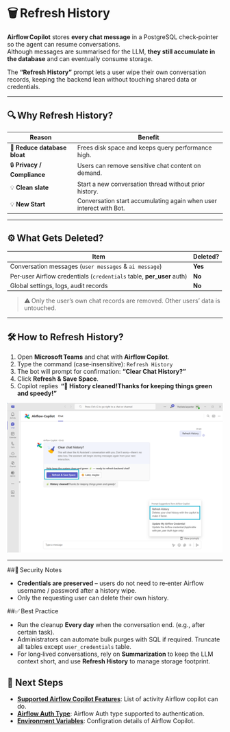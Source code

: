 # 🗑️ Refresh History

**Airflow Copilot** stores **every chat message** in a PostgreSQL check‑pointer so the agent can
resume conversations.  
Although messages are summarised for the LLM, **they still accumulate in the database** and
can eventually consume storage.

The **“Refresh History”** prompt lets a user wipe their own conversation records, keeping
the backend lean without touching shared data or credentials.

---

## 🔍 Why Refresh History?

| Reason | Benefit |
|--------|---------|
| 🧹 **Reduce database bloat** | Frees disk space and keeps query performance high. |
| 🔒 **Privacy / Compliance** | Users can remove sensitive chat content on demand. |
| 💡 **Clean slate** | Start a new conversation thread without prior history. |
| 💡 **New Start** | Conversation start accumulating again when user interect with Bot. |

---

## ⚙️ What Gets Deleted?

| Item | Deleted? |
|------|----------|
| Conversation messages (`user messages` & `ai message`) | **Yes** |
| Per‑user Airflow credentials (`credentials` table, **per_user** auth) | **No** |
| Global settings, logs, audit records | **No** |

> ⚠️ Only the user’s own chat records are removed. Other users’ data is untouched.

---

## 🛠️ How to Refresh History?

1. Open **Microsoft Teams** and chat with **Airflow Copilot**.  
2. Type the command (case‑insensitive): ```Refresh History```
3. The bot will prompt for confirmation:  **“Clear Chat History?”**
4. Click **Refresh & Save Space**.  
5. Copilot replies  **“🌿 History cleaned!Thanks for keeping things green and speedy!”**

![Refresh History](../assets/Refresh_History.png)

---

##🔐 Security Notes
* **Credentials are preserved** – users do not need to re‑enter Airflow username / password after a history wipe.
* Only the requesting user can delete their own history.

##✅ Best Practice
* Run the cleanup **Every day** when the conversation end. (e.g., after certain task).
* Administrators can automate bulk purges with SQL if required. Truncate all tables except `user_credentials` table.
* For long‑lived conversations, rely on **Summarization** to keep the LLM context short, and
use **Refresh History** to manage storage footprint.


## 🔗 Next Steps

- **[Supported Airflow Copilot Features](/architecture/supported_apis)**: List of activity Airflow copilot can do.
- **[Airflow Auth Type](/architecture/airflow_auth_type)**: Airflow Auth type supported to authentication.
- **[Environment Variables](/configuration/environment_variables)**: Configration details of Airflow Copilot.


